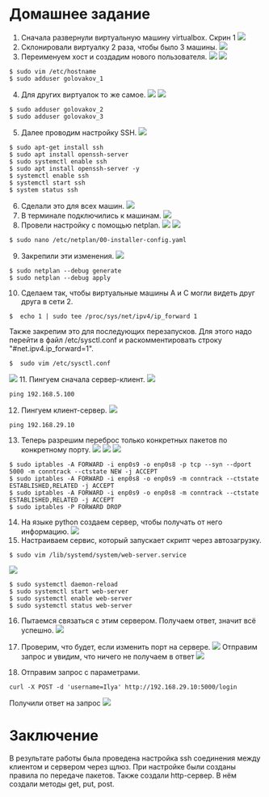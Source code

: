 # Домашнее задание
1. Сначала развернули виртуальную машину virtualbox. Скрин 1
![](./screens/Screenshot1.png)
2. Склонировали виртуалку 2 раза, чтобы было 3 машины. 
![](./screens/Screenshot3.png)
3. Переименуем хост и создадим нового пользователя.
![](./screens/Screenshot4.png)
![](./screens/Screenshot5.png)
```shell 
$ sudo vim /etc/hostname
$ sudo adduser golovakov_1
```
4. Для других виртуалок то же самое. 
![](./screens/Screenshot6.png)
![](./screens/Screenshot7.png)
```shell 
$ sudo adduser golovakov_2
$ sudo adduser golovakov_3
```
5. Далее проводим настройку SSH.
![](./screens/Screenshot9.png)
```shell 
$ sudo apt-get install ssh
$ sudo apt install openssh-server
$ sudo systemctl enable ssh
$ sudo apt install openssh-server -y
$ systemctl enable ssh
$ systemctl start ssh
$ system status ssh
```
6. Сделали это для всех машин.
![](./screens/Screenshot10.png)
7. В терминале подключились к машинам.
![](./screens/Screenshot11.png)
8. Провели настройку с помощью netplan.
![](./screens/Screenshot12.png)
![](./screens/Screenshot13.png)
```shell 
$ sudo nano /etc/netplan/00-installer-config.yaml
```
9. Закрепили эти изменения.
![](./screens/Screenshot14.png)
```shell
$ sudo netplan --debug generate
$ sudo netplan --debug apply
```
10. Сделаем так, чтобы виртуальные машины А и С могли видеть друг друга в сети 2.
```shell
$  echo 1 | sudo tee /proc/sys/net/ipv4/ip_forward 1
```
Также закрепим это для последующих перезапусков. Для этого надо перейти в файл /etc/sysctl.conf и раскомментировать строку "#net.ipv4.ip_forward=1".
```shell
$  sudo vim /etc/sysctl.conf
```
![](./screens/Screenshot27.png)
11. Пингуем сначала сервер-клиент.
![](./screens/Screenshot15.png)
```shell
ping 192.168.5.100
```
12. Пингуем клиент-сервер. 
![](./screens/Screenshot16.png)
```shell
ping 192.168.29.10
```
13. Теперь разрешим переброс только конкретных пакетов по конкретному порту.
![](./screens/Screenshot19.png)
![](./screens/Screenshot20.png)
![](./screens/Screenshot21.png)
```shell
$ sudo iptables -A FORWARD -i enp0s9 -o enp0s8 -p tcp --syn --dport 5000 -m conntrack --ctstate NEW -j ACCEPT
$ sudo iptables -A FORWARD -i enp0s8 -o enp0s9 -m conntrack --ctstate ESTABLISHED,RELATED -j ACCEPT
$ sudo iptables -A FORWARD -i enp0s9 -o enp0s8 -m conntrack --ctstate ESTABLISHED,RELATED -j ACCEPT
$ sudo iptables -P FORWARD DROP
```
14. На языке python создаем сервер, чтобы получать от него информацию.
![](./screens/Screenshot30.png)
15. Настраиваем сервис, который запускает скрипт через автозагрузку.
```shell
$ sudo vim /lib/systemd/system/web-server.service
```
![](./screens/Screenshot22.png)
```shell
$ sudo systemctl daemon-reload
$ sudo systemctl start web-server
$ sudo systemctl enable web-server
$ sudo systemctl status web-server
```
16. Пытаемся связаться с этим сервером. Получаем ответ, значит всё успешно.
![](./screens/Screenshot26.png)
17. Проверим, что будет, если изменить порт на сервере.
![](./screens/Screenshot25.png)
Отправим запрос и увидим, что ничего не получаем в ответ
![](./screens/Screenshot24.png)

18. Отправим запрос с параметрами.
```shell
curl -X POST -d 'username=Ilya' http://192.168.29.10:5000/login
```
Получили ответ на запрос
![](./screens/Screenshot29.png)

# Заключение
В результате работы была проведена настройка ssh соединения между клиентом и сервером через щлюз. При настройке были созданы правила по передаче пакетов. Также создали http-сервер. В нём создали методы get, put, post. 